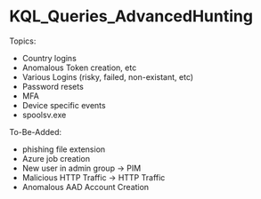 # KQL_Queries_AdvancedHunting
Topics:
- Country logins
- Anomalous Token creation, etc
- Various Logins (risky, failed, non-existant, etc)
- Password resets
- MFA
- Device specific events
- spoolsv.exe

To-Be-Added:
- phishing file extension
- Azure job creation
- New user in admin group -> PIM
- Malicious HTTP Traffic -> HTTP Traffic
- Anomalous AAD Account Creation
